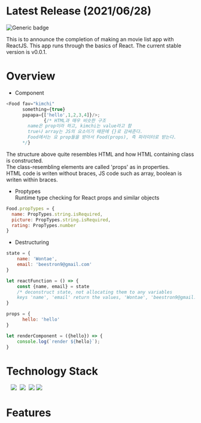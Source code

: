 # Latest Release (2021/06/28)

![Generic badge](https://img.shields.io/badge/build-passing-green.svg)

This is to announce the completion of making an movie list app with ReactJS. This app runs through the basics of React.
The current stable version is v0.0.1.

# Overview
- Component<br>
```js
<Food fav="kimchi" 
      something={true}
      papapa={['hello',1,2,3,4]}/>;
              {/* HTML과 매우 비슷한 구조 
        name은 prop이라 하고, kimchi는 value라고 함
        true나 array는 JS의 요소이기 때문에 {}로 감싸준다.        
        Food에서는 요 prop들을 받아서 Food(props), 즉 파라미터로 받는다.
      */}
```
The structure above quite resembles HTML and how HTML containing class is constructed. <br>
The class-resembling elements are called 'props' as in properties. <br>
HTML code is writen without braces, JS code such as array, boolean is writen within braces. <br>

- Proptypes<br>
Runtime type checking for React props and similar objects<br>
```js
Food.propTypes = {
  name: PropTypes.string.isRequired,
  picture: PropTypes.string.isRequired,
  rating: PropTypes.number
} 
```

- Destructuring <br>
```js
state = {
    name: 'Wontae',
    email: 'beestron9@gmail.com'
}

let reactFunction = () => {
    const {name, email} = state
    /* deconstruct state, not allocating them to any variables 
    keys 'name', 'email' return the values, 'Wontae', 'beestron9@gmail.com'*/
}

props = {
      hello: 'hello'
}

let renderComponent = ({hello}) => {
    console.log(`render ${hello}`);
}

```


# Technology Stack

&nbsp;&nbsp;
<img src="https://img.shields.io/badge/HTML5-E34F26?style=flat-square&logo=HTML5&logoColor=white"/></a>&nbsp;
<img src="https://img.shields.io/badge/CSS3-1572B6?style=flat-square&logo=CSS3&logoColor=white"/></a>&nbsp;
<img src="https://img.shields.io/badge/Javascript-F7DF1E?style=flat-square&logo=JavaScript&logoColor=white"/></a>
<img src="https://img.shields.io/badge/React-61DAFB?style=flat-square&logo=React&logoColor=white"/></a>

# Features
